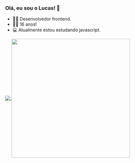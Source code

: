 ### Olá, eu sou o Lucas! 🤠

- 🐱‍🏍 Desenvolvedor frontend.
- 🐱‍👤 16 anos!
- 💻 Atualmente estou estudando javascript.

<a href="https://github.com/anuraghazra/github-readme-stats">
  <img align="center" src="https://github-readme-stats.vercel.app/api?username=dev-lucasborges&show_icons=true&theme=github_dark&hide=contribs,prs" />
</a>
<a href="https://github-readme-stats.vercel.app/api/top-langs/?username=anuraghazra">
  <img width=377.3px align="center" src="https://github-readme-stats.vercel.app/api/top-langs/?username=dev-lucasborges&layout=compact&theme=github_dark" />
</a>


